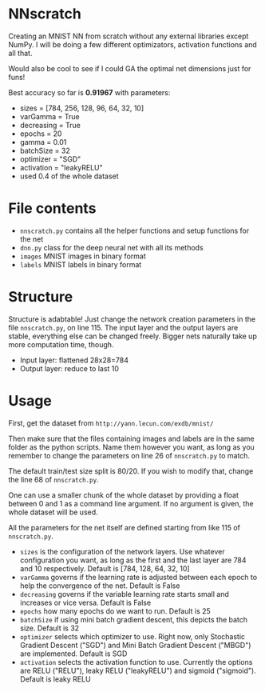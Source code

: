 # NNscratch
Creating an MNIST NN from scratch without any external libraries except NumPy. I will be doing a few different optimizators, activation functions and all that. 


Would also be cool to see if I could GA the optimal net dimensions just for funs!


Best accuracy so far is **0.91967** with parameters:

   - sizes = [784, 256, 128, 96, 64, 32, 10]
   - varGamma = True
   - decreasing = True
   - epochs = 20
   - gamma = 0.01
   - batchSize = 32
   - optimizer = "SGD"
   - activation = "leakyRELU"
   - used 0.4 of the whole dataset


# File contents

- `nnscratch.py` contains all the helper functions and setup functions for the net 
- `dnn.py` class for the deep neural net with all its methods
- `images` MNIST images in binary format
- `labels` MNIST labels in binary format


# Structure

Structure is adabtable! Just change the network creation parameters in the file `nnscratch.py`, on line 115. The input layer and the output layers are stable, everything else can be changed freely. Bigger nets naturally take up more computation time, though.

 - Input layer: flattened 28x28=784
 - Output layer: reduce to last 10



# Usage

First, get the dataset from `http://yann.lecun.com/exdb/mnist/`

Then make sure that the files containing images and labels are in the same folder as the python scripts. Name them however you want, as long as you remember to change the parameters on line 26 of `nnscratch.py` to match.

The default train/test size split is 80/20. If you wish to modify that, change the line 68 of `nnscratch.py`.

One can use a smaller chunk of the whole dataset by providing a float between 0 and 1 as a command line argument. If no argument is given, the whole dataset will be used.


All the parameters for the net itself are defined starting from like 115 of `nnscratch.py`.

 - `sizes` is the configuration of the network layers. Use whatever configuration you want, as long as the first and the last layer are 784 and 10 respectively. Default is [784, 128, 64, 32, 10]
 - `varGamma` governs if the learning rate is adjusted between each epoch to help the convergence of the net. Default is False
 - `decreasing` governs if the variable learning rate starts small and increases or vice versa. Default is False
 - `epochs` how many epochs do we want to run. Default is 25
 - `batchSize` if using mini batch gradient descent, this depicts the batch size. Default is 32
 - `optimizer` selects which optimizer to use. Right now, only Stochastic Gradient Descent ("SGD") and Mini Batch Gradient Descent ("MBGD") are implemented. Default is SGD
 - `activation` selects the activation function to use. Currently the options are RELU ("RELU"), leaky RELU ("leakyRELU") and sigmoid ("sigmoid"). Default is leaky RELU

